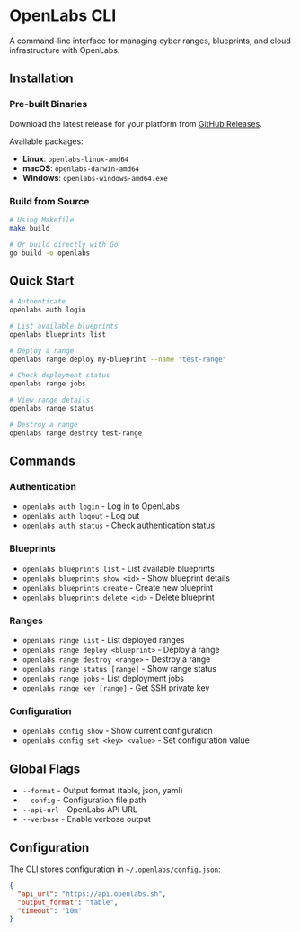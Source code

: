 # OpenLabs CLI

A command-line interface for managing cyber ranges, blueprints, and cloud infrastructure with OpenLabs.

## Installation

### Pre-built Binaries

Download the latest release for your platform from [GitHub Releases](https://github.com/OpenLabsHQ/OpenLabs/releases).

Available packages:
- **Linux**: `openlabs-linux-amd64`
- **macOS**: `openlabs-darwin-amd64` 
- **Windows**: `openlabs-windows-amd64.exe`

### Build from Source

```bash
# Using Makefile
make build

# Or build directly with Go
go build -o openlabs
```

## Quick Start

```bash
# Authenticate
openlabs auth login

# List available blueprints
openlabs blueprints list

# Deploy a range
openlabs range deploy my-blueprint --name "test-range"

# Check deployment status
openlabs range jobs

# View range details
openlabs range status

# Destroy a range
openlabs range destroy test-range
```

## Commands

### Authentication
- `openlabs auth login` - Log in to OpenLabs
- `openlabs auth logout` - Log out
- `openlabs auth status` - Check authentication status

### Blueprints
- `openlabs blueprints list` - List available blueprints
- `openlabs blueprints show <id>` - Show blueprint details
- `openlabs blueprints create` - Create new blueprint
- `openlabs blueprints delete <id>` - Delete blueprint

### Ranges
- `openlabs range list` - List deployed ranges
- `openlabs range deploy <blueprint>` - Deploy a range
- `openlabs range destroy <range>` - Destroy a range
- `openlabs range status [range]` - Show range status
- `openlabs range jobs` - List deployment jobs
- `openlabs range key [range]` - Get SSH private key

### Configuration
- `openlabs config show` - Show current configuration
- `openlabs config set <key> <value>` - Set configuration value

## Global Flags

- `--format` - Output format (table, json, yaml)
- `--config` - Configuration file path
- `--api-url` - OpenLabs API URL
- `--verbose` - Enable verbose output

## Configuration

The CLI stores configuration in `~/.openlabs/config.json`:

```json
{
  "api_url": "https://api.openlabs.sh",
  "output_format": "table",
  "timeout": "10m"
}
```
